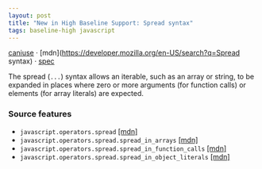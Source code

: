 ```yaml
---
layout: post
title: "New in High Baseline Support: Spread syntax"
tags: baseline-high javascript
---
```


[caniuse](https://caniuse.com/?search=spread) · [mdn](https://developer.mozilla.org/en-US/search?q=Spread syntax) · [spec](https://tc39.es/ecma262/multipage/ecmascript-language-expressions.html#prod-SpreadElement)

The spread (`...`) syntax allows an iterable, such as an array or string, to be expanded in places where zero or more arguments (for function calls) or elements (for array literals) are expected.

### Source features

- ``javascript.operators.spread`` [[mdn]](https://developer.mozilla.org/en-US/search?q=javascript.operators.spread)
- ``javascript.operators.spread.spread_in_arrays`` [[mdn]](https://developer.mozilla.org/en-US/search?q=javascript.operators.spread.spread_in_arrays)
- ``javascript.operators.spread.spread_in_function_calls`` [[mdn]](https://developer.mozilla.org/en-US/search?q=javascript.operators.spread.spread_in_function_calls)
- ``javascript.operators.spread.spread_in_object_literals`` [[mdn]](https://developer.mozilla.org/en-US/search?q=javascript.operators.spread.spread_in_object_literals)
